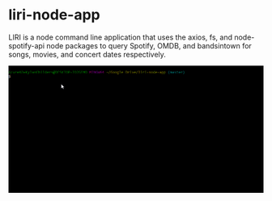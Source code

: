 # liri-node-app

LIRI is a node command line application that uses the axios, fs, and node-spotify-api node packages to query Spotify, OMDB, and bandsintown for songs, movies, and concert dates respectively.

![](LIRI-demo.gif)
